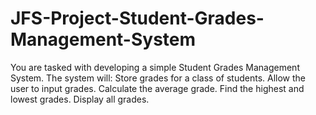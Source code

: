 # JFS-Project-Student-Grades-Management-System
You are tasked with developing a simple Student Grades Management System. The system will:  Store grades for a class of students. Allow the user to input grades. Calculate the average grade. Find the highest and lowest grades. Display all grades.
